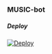 ### MUSIC-bot

##### Deploy
[![Deploy](https://www.herokucdn.com/deploy/button.svg)](https://heroku.com/deploy?template=https://github.com/Rexinazor/Music-Downloader)

